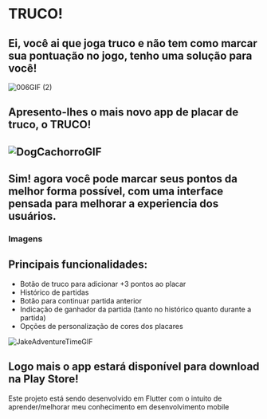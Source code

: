 <h1> TRUCO!</h1>

<h2> Ei, você ai que joga truco e não tem como marcar sua pontuação no jogo, tenho uma solução para você!</h2>

![006GIF (2)](https://github.com/user-attachments/assets/95e28bb0-9fe1-40ce-b26e-3fe2b49aa590)

<h2>Apresento-lhes o mais novo app de placar de truco, o TRUCO!<h2>

![DogCachorroGIF](https://github.com/user-attachments/assets/6f3f1027-effa-49ba-a764-0815853cb6b3)

<h2> Sim! agora você pode marcar seus pontos da melhor forma possível, com uma interface pensada para melhorar a experiencia dos usuários.</h2>

### Imagens

<div>
  <h2>Principais funcionalidades:</h2>
<ul>
  <li>Botão de truco para adicionar +3 pontos ao placar</li>
  <li>Histórico de partidas</li>
  <li>Botão para continuar partida anterior</li>
  <li>Indicação de ganhador da partida (tanto no histórico quanto durante a partida)</li>
  <li>Opções de personalização de cores dos placares</li>
</ul>

![JakeAdventureTimeGIF](https://github.com/user-attachments/assets/e9a22118-aa3d-42d3-8bb0-fd97c41d380c)

## Logo mais o app estará disponível para download na Play Store! 
</div>

<p>Este projeto está sendo desenvolvido em Flutter com o intuito de aprender/melhorar meu conhecimento em desenvolvimento mobile</p>
